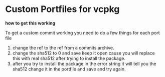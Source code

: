 # Custom Portfiles for vcpkg

**how to get this working**

To get a custom commit working you need to do a few things for each port file

1. change the ref to the ref from a commits archive.
2. change the sha512 to 0 and save keep it open cause you will replace this with real sha512 after trying to install the package.
3. after you try to install the package in the error string it will tell you the sha512 change it in the portfile and save and try again.
